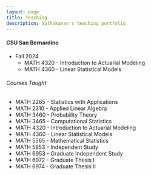 ```yaml
---
layout: page
title: Teaching
description: Suthakaran's teaching portfolio
---
```

#### CSU San Bernardino
* Fall 2024
   * <a style="text-decoration:none"  target="_blank" rel="noopener noreferrer">MATH 4320 - Introduction to Actuarial Modeling 
   * <a style="text-decoration:none" href="../pages/LinStatModProj.html" target="_blank" rel="noopener noreferrer">MATH 4360 - Linear Statistical Models </a>

  
###### Courses Taught
   * <a style="text-decoration:none" href="../pages/StatApp.html" target="_blank" rel="noopener noreferrer">MATH 2265 - Statistics with Applications</a>
   * MATH 2310 - Applied Linear Algebra
   * MATH 3460 - Probability Theory
   * MATH 3465 - Computational Statistics
   * MATH 4320 - Introduction to Actuarial Modeling
   * MATH 4360 - Linear Statistical Models
   * MATH 5565 - Mathematical Statistics
   * MATH 5953 - Independent Study
   * MATH 6953 - Graduate Independent Study
   * MATH 6972 - Graduate Thesis I
   * MATH 6974 - Graduate Thesis II

